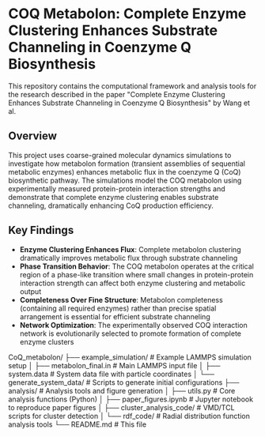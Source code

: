 # COQ Metabolon: Complete Enzyme Clustering Enhances Substrate Channeling in Coenzyme Q Biosynthesis

This repository contains the computational framework and analysis tools for the research described in the paper "Complete Enzyme Clustering Enhances Substrate Channeling in Coenzyme Q Biosynthesis" by Wang et al.

## Overview

This project uses coarse-grained molecular dynamics simulations to investigate how metabolon formation (transient assemblies of sequential metabolic enzymes) enhances metabolic flux in the coenzyme Q (CoQ) biosynthetic pathway. The simulations model the COQ metabolon using experimentally measured protein-protein interaction strengths and demonstrate that complete enzyme clustering enables substrate channeling, dramatically enhancing CoQ production efficiency.

## Key Findings

- **Enzyme Clustering Enhances Flux**: Complete metabolon clustering dramatically improves metabolic flux through substrate channeling
- **Phase Transition Behavior**: The COQ metabolon operates at the critical region of a phase-like transition where small changes in protein-protein interaction strength can affect both enzyme clustering and metabolic output
- **Completeness Over Fine Structure**: Metabolon completeness (containing all required enzymes) rather than precise spatial arrangement is essential for efficient substrate channeling
- **Network Optimization**: The experimentally observed COQ interaction network is evolutionarily selected to promote formation of complete enzyme clusters

CoQ_metabolon/
├── example_simulation/          # Example LAMMPS simulation setup
│   ├── metabolon_final.in       # Main LAMMPS input file
│   ├── system.data              # System data file with particle coordinates
│   └── generate_system_data/   # Scripts to generate initial configurations
├── analysis/                    # Analysis tools and figure generation
│   ├── utils.py                 # Core analysis functions (Python)
│   ├── paper_figures.ipynb     # Jupyter notebook to reproduce paper figures
│   ├── cluster_analysis_code/  # VMD/TCL scripts for cluster detection
│   └── rdf_code/                # Radial distribution function analysis tools
└── README.md                    # This file